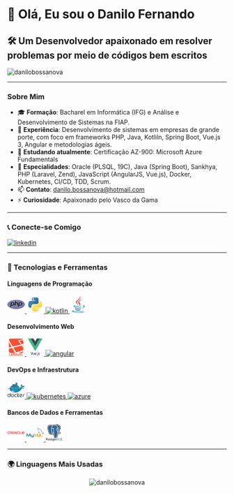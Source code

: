 # 👋 Olá, Eu sou o Danilo Fernando

## 🛠 Um Desenvolvedor apaixonado em resolver problemas por meio de códigos bem escritos

<p align="left"> 
  <img src="https://komarev.com/ghpvc/?username=danilobossanova&label=Profile%20views&color=0e75b6&style=flat" alt="danilobossanova" /> 
</p>

---

### Sobre Mim

- 🎓 **Formação**: Bacharel em Informática (IFG) e Análise e Desenvolvimento de Sistemas na FIAP.
- 🔭 **Experiência**: Desenvolvimento de sistemas em empresas de grande porte, com foco em frameworks PHP, Java, Kotliln, Spring Boot, Vue.js 3, Angular e metodologias ágeis.
- 🌱 **Estudando atualmente**: Certificação AZ-900: Microsoft Azure Fundamentals
- 💬 **Especialidades**: Oracle (PLSQL, 19C), Java (Spring Boot), Sankhya, PHP (Laravel, Zend), JavaScript (AngularJS, Vue.js), Docker, Kubernetes, CI/CD, TDD, Scrum.
- 📫 **Contato**: [danilo.bossanova@hotmail.com](mailto:danilo.bossanova@hotmail.com)
- ⚡ **Curiosidade**: Apaixonado pelo Vasco da Gama

---

### 📞 Conecte-se Comigo

[<img src="https://raw.githubusercontent.com/rahuldkjain/github-profile-readme-generator/master/src/images/icons/Social/linked-in-alt.svg" alt="linkedin" width="30" height="30"/>](https://linkedin.com/in/danilo-fernando-3a4a49212)

---

### 🚀 Tecnologias e Ferramentas

#### Linguagens de Programação
<p align="left">
  <a href="https://www.php.net" target="_blank" rel="noreferrer">
    <img src="https://raw.githubusercontent.com/devicons/devicon/master/icons/php/php-original.svg" alt="php" width="40" height="40"/>
  </a>
  <a href="https://www.python.org" target="_blank" rel="noreferrer">
    <img src="https://raw.githubusercontent.com/devicons/devicon/master/icons/python/python-original.svg" alt="python" width="40" height="40"/>
  </a>
  <a href="https://kotlinlang.org" target="_blank" rel="noreferrer">
    <img src="https://www.vectorlogo.zone/logos/kotlinlang/kotlinlang-icon.svg" alt="kotlin" width="40" height="40"/>
  </a>
  <a href="https://www.java.com" target="_blank" rel="noreferrer">
    <img src="https://raw.githubusercontent.com/devicons/devicon/master/icons/java/java-original.svg" alt="java" width="40" height="40"/>
  </a>
</p>

#### Desenvolvimento Web
<p align="left">
  <a href="https://laravel.com/" target="_blank" rel="noreferrer">
    <img src="https://raw.githubusercontent.com/devicons/devicon/master/icons/laravel/laravel-plain-wordmark.svg" alt="laravel" width="40" height="40"/>
  </a>
  <a href="https://vuejs.org/" target="_blank" rel="noreferrer">
    <img src="https://raw.githubusercontent.com/devicons/devicon/master/icons/vuejs/vuejs-original-wordmark.svg" alt="vuejs" width="40" height="40"/>
  </a>
  <a href="https://angular.io" target="_blank" rel="noreferrer">
    <img src="https://angular.io/assets/images/logos/angular/angular.svg" alt="angular" width="40" height="40"/>
  </a>
</p>

#### DevOps e Infraestrutura
<p align="left">
  <a href="https://www.docker.com/" target="_blank" rel="noreferrer">
    <img src="https://raw.githubusercontent.com/devicons/devicon/master/icons/docker/docker-original-wordmark.svg" alt="docker" width="40" height="40"/>
  </a>
  <a href="https://kubernetes.io" target="_blank" rel="noreferrer">
    <img src="https://www.vectorlogo.zone/logos/kubernetes/kubernetes-icon.svg" alt="kubernetes" width="40" height="40"/>
  </a>
  <a href="https://azure.microsoft.com/en-in/" target="_blank" rel="noreferrer">
    <img src="https://www.vectorlogo.zone/logos/microsoft_azure/microsoft_azure-icon.svg" alt="azure" width="40" height="40"/>
  </a>
</p>

#### Bancos de Dados e Ferramentas
<p align="left">
  <a href="https://www.oracle.com/" target="_blank" rel="noreferrer">
    <img src="https://raw.githubusercontent.com/devicons/devicon/master/icons/oracle/oracle-original.svg" alt="oracle" width="40" height="40"/>
  </a>
  <a href="https://www.mysql.com/" target="_blank" rel="noreferrer">
    <img src="https://raw.githubusercontent.com/devicons/devicon/master/icons/mysql/mysql-original-wordmark.svg" alt="mysql" width="40" height="40"/>
  </a>
  <a href="https://www.postgresql.org" target="_blank" rel="noreferrer">
    <img src="https://raw.githubusercontent.com/devicons/devicon/master/icons/postgresql/postgresql-original-wordmark.svg" alt="postgresql" width="40" height="40"/>
  </a>
</p>

---

### 🌍 Linguagens Mais Usadas

<p align="center">
  <img src="https://github-readme-stats.vercel.app/api/top-langs?username=danilobossanova&show_icons=true&locale=en&layout=compact" alt="danilobossanova" />
</p>
